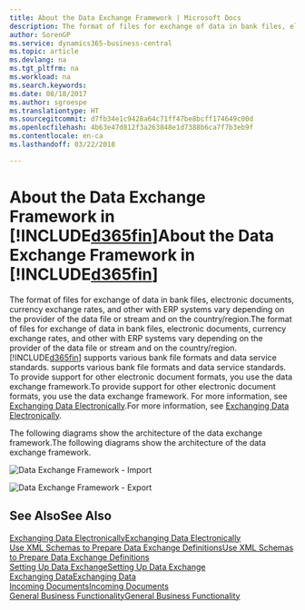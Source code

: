 ```yaml
---
title: About the Data Exchange Framework | Microsoft Docs
description: The format of files for exchange of data in bank files, electronic documents, currency exchange rates, and other with ERP systems vary depending on the provider of the data file or stream and on the country/region.
author: SorenGP
ms.service: dynamics365-business-central
ms.topic: article
ms.devlang: na
ms.tgt_pltfrm: na
ms.workload: na
ms.search.keywords: 
ms.date: 08/18/2017
ms.author: sgroespe
ms.translationtype: HT
ms.sourcegitcommit: d7fb34e1c9428a64c71ff47be8bcff174649c00d
ms.openlocfilehash: 4b63e47d812f3a263848e1d7388b6ca7f7b3eb9f
ms.contentlocale: en-ca
ms.lasthandoff: 03/22/2018

---
```

# <a name="about-the-data-exchange-framework-in-included365finincludesd365finmdmd"></a><span data-ttu-id="77960-103">About the Data Exchange Framework in [!INCLUDE[d365fin](includes/d365fin_md.md)]</span><span class="sxs-lookup"><span data-stu-id="77960-103">About the Data Exchange Framework in [!INCLUDE[d365fin](includes/d365fin_md.md)]</span></span>
<span data-ttu-id="77960-104">The format of files for exchange of data in bank files, electronic documents, currency exchange rates, and other with ERP systems vary depending on the provider of the data file or stream and on the country/region.</span><span class="sxs-lookup"><span data-stu-id="77960-104">The format of files for exchange of data in bank files, electronic documents, currency exchange rates, and other with ERP systems vary depending on the provider of the data file or stream and on the country/region.</span></span> [!INCLUDE[d365fin](includes/d365fin_md.md)]<span data-ttu-id="77960-105"> supports various bank file formats and data service standards.</span><span class="sxs-lookup"><span data-stu-id="77960-105"> supports various bank file formats and data service standards.</span></span> <span data-ttu-id="77960-106">To provide support for other electronic document formats, you use the data exchange framework.</span><span class="sxs-lookup"><span data-stu-id="77960-106">To provide support for other electronic document formats, you use the data exchange framework.</span></span> <span data-ttu-id="77960-107">For more information, see [Exchanging Data Electronically](across-data-exchange.md).</span><span class="sxs-lookup"><span data-stu-id="77960-107">For more information, see [Exchanging Data Electronically](across-data-exchange.md).</span></span>    

 <span data-ttu-id="77960-108">The following diagrams show the architecture of the data exchange framework.</span><span class="sxs-lookup"><span data-stu-id="77960-108">The following diagrams show the architecture of the data exchange framework.</span></span>  

 ![Data Exchange Framework &#45; Import](media/across-data-exchange/dataexchangeframework_import.png)  

 ![Data Exchange Framework &#45; Export](media/across-data-exchange/dataexchangeframework_export.png)  

## <a name="see-also"></a><span data-ttu-id="77960-111">See Also</span><span class="sxs-lookup"><span data-stu-id="77960-111">See Also</span></span>  
[<span data-ttu-id="77960-112">Exchanging Data Electronically</span><span class="sxs-lookup"><span data-stu-id="77960-112">Exchanging Data Electronically</span></span>](across-data-exchange.md)  
[<span data-ttu-id="77960-113">Use XML Schemas to Prepare Data Exchange Definitions</span><span class="sxs-lookup"><span data-stu-id="77960-113">Use XML Schemas to Prepare Data Exchange Definitions</span></span>](across-how-to-use-xml-schemas-to-prepare-data-exchange-definitions.md)  
[<span data-ttu-id="77960-114">Setting Up Data Exchange</span><span class="sxs-lookup"><span data-stu-id="77960-114">Setting Up Data Exchange</span></span>](across-set-up-data-exchange.md)  
[<span data-ttu-id="77960-115">Exchanging Data</span><span class="sxs-lookup"><span data-stu-id="77960-115">Exchanging Data</span></span>](across-exchange-data.md)  
[<span data-ttu-id="77960-116">Incoming Documents</span><span class="sxs-lookup"><span data-stu-id="77960-116">Incoming Documents</span></span>](across-income-documents.md)  
[<span data-ttu-id="77960-117">General Business Functionality</span><span class="sxs-lookup"><span data-stu-id="77960-117">General Business Functionality</span></span>](ui-across-business-areas.md)  

